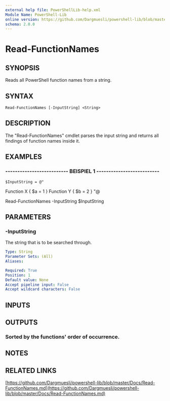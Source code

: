 ```yaml
---
external help file: PowerShellLib-help.xml
Module Name: PowerShell-Lib
online version: https://github.com/Dargmuesli/powershell-lib/blob/master/Docs/Read-FunctionNames.md
schema: 2.0.0
---
```


# Read-FunctionNames

## SYNOPSIS
Reads all PowerShell function names from a string.

## SYNTAX

```
Read-FunctionNames [-InputString] <String>
```

## DESCRIPTION
The "Read-FunctionNames" cmdlet parses the input string and returns all findings of function names inside it.

## EXAMPLES

### -------------------------- BEISPIEL 1 --------------------------
```
$InputString = @"
```

Function X {
        $a = 1
    }
    Function Y {
        $b = 2
    }
"@

Read-FunctionNames -InputString $InputString

## PARAMETERS

### -InputString
The string that is to be searched through.

```yaml
Type: String
Parameter Sets: (All)
Aliases: 

Required: True
Position: 1
Default value: None
Accept pipeline input: False
Accept wildcard characters: False
```

## INPUTS

## OUTPUTS

### Sorted by the functions' order of occurrence.

## NOTES

## RELATED LINKS

[https://github.com/Dargmuesli/powershell-lib/blob/master/Docs/Read-FunctionNames.md](https://github.com/Dargmuesli/powershell-lib/blob/master/Docs/Read-FunctionNames.md)

